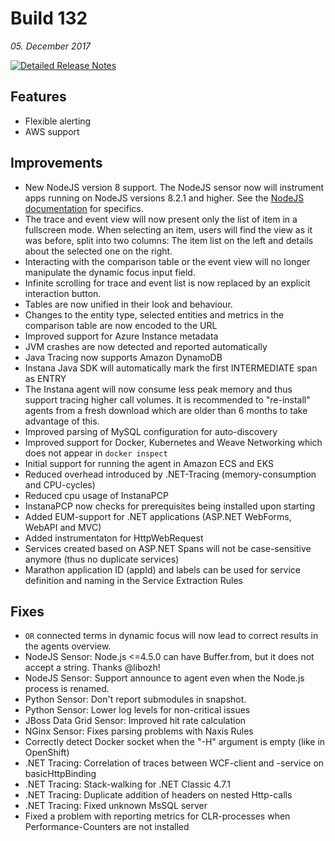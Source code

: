 # Build 132
_05. December 2017_

[![Detailed Release Notes](https://img.shields.io/badge/detailed%20release%20notes-132-brightgreen.svg)](https://docs.instana.io/releases/notes/build_132/)

## Features

- Flexible alerting
- AWS support

## Improvements

- New NodeJS version 8 support. The NodeJS sensor now will instrument apps running on NodeJS versions 8.2.1 and higher.  See the [NodeJS documentation](/ecosystem/node-js/) for specifics.
- The trace and event view will now present only the list of item in a fullscreen mode. When selecting an item, users will find the view as it was before, split into two columns: The item list on the left and details about the selected one on the right.
- Interacting with the comparison table or the event view will no longer manipulate the dynamic focus input field.
- Infinite scrolling for trace and event list is now replaced by an explicit interaction button.
- Tables are now unified in their look and behaviour.
- Changes to the entity type, selected entities and metrics in the comparison table are now encoded to the URL
- Improved support for Azure Instance metadata
- JVM crashes are now detected and reported automatically
- Java Tracing now supports Amazon DynamoDB
- Instana Java SDK will automatically mark the first INTERMEDIATE span as ENTRY
- The Instana agent will now consume less peak memory and thus support tracing higher call volumes. It is recommended to "re-install" agents from a fresh download which are older than 6 months to take advantage of this.
- Improved parsing of MySQL configuration for auto-discovery
- Improved support for Docker, Kubernetes and Weave Networking which does not appear in `docker inspect`
- Initial support for running the agent in Amazon ECS and EKS
- Reduced overhead introduced by .NET-Tracing (memory-consumption and CPU-cycles)
- Reduced cpu usage of InstanaPCP
- InstanaPCP now checks for prerequisites being installed upon starting 
- Added EUM-support for .NET applications (ASP.NET WebForms, WebAPI and MVC)
- Added instrumentaton for HttpWebRequest
- Services created based on ASP.NET Spans will not be case-sensitive anymore (thus no duplicate services)
- Marathon application ID (appId) and labels can be used for service definition and naming in the Service Extraction Rules

## Fixes

- `OR` connected terms in dynamic focus will now lead to correct results in the agents overview.
- NodeJS Sensor: Node.js <=4.5.0 can have Buffer.from, but it does not accept a string. Thanks @libozh!
- NodeJS Sensor: Support announce to agent even when the Node.js process is renamed.
- Python Sensor: Don't report submodules in snapshot.
- Python Sensor: Lower log levels for non-critical issues
- JBoss Data Grid Sensor: Improved hit rate calculation
- NGinx Sensor: Fixes parsing problems with Naxis Rules
- Correctly detect Docker socket when the "-H" argument is empty (like in OpenShift)
- .NET Tracing: Correlation of traces between WCF-client and -service on basicHttpBinding
- .NET Tracing: Stack-walking for .NET Classic 4.7.1
- .NET Tracing: Duplicate addition of headers on nested Http-calls
- .NET Tracing: Fixed unknown MsSQL server
- Fixed a problem with reporting metrics for CLR-processes when Performance-Counters are not installed

